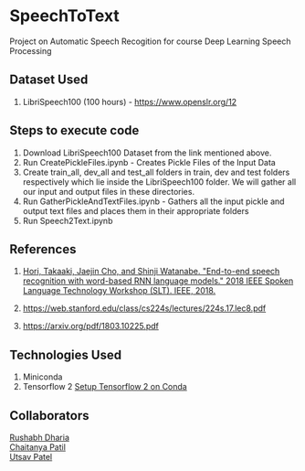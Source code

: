 # SpeechToText
Project on Automatic Speech Recogition for course Deep Learning Speech Processing

## Dataset Used
1. LibriSpeech100 (100 hours) - https://www.openslr.org/12

## Steps to execute code
1. Download LibriSpeech100 Dataset from the link mentioned above.
2. Run CreatePickleFiles.ipynb - Creates Pickle Files of the Input Data
3. Create train_all, dev_all and test_all folders in train, dev and test folders respectively which lie inside the LibriSpeech100 folder. We will gather all our input and output files in these directories. 
3. Run GatherPickleAndTextFiles.ipynb - Gathers all the input pickle and output text files and places them in their appropriate folders
4. Run Speech2Text.ipynb

## References
1. [Hori, Takaaki, Jaejin Cho, and Shinji Watanabe. "End-to-end speech recognition with word-based RNN language models." 2018 IEEE Spoken Language Technology Workshop (SLT). IEEE, 2018.](https://arxiv.org/pdf/1808.02608.pdf)

2. https://web.stanford.edu/class/cs224s/lectures/224s.17.lec8.pdf

3. https://arxiv.org/pdf/1803.10225.pdf

## Technologies Used
1. Miniconda
2. Tensorflow 2
[Setup Tensorflow 2 on Conda](https://docs.anaconda.com/anaconda/user-guide/tasks/tensorflow/)

## Collaborators
[Rushabh Dharia](https://github.com/rushabhdharia)  
[Chaitanya Patil](https://github.com/chaitz333)  
[Utsav Patel](https://github.com/utsav37)  
